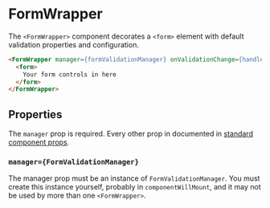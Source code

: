 # FormWrapper

The `<FormWrapper>` component decorates a `<form>` element with default
validation properties and configuration.

```html
<FormWrapper manager={formValidationManager} onValidationChange={handleValidationChange}>
  <form>
    Your form controls in here
  </form>
</FormWrapper>
```


## Properties

The `manager` prop is required. Every other prop in documented in
[standard component props](./README.md#standard-component-props).


### `manager={FormValidationManager}`

The manager prop must be an instance of `FormValidationManager`. You must
create this instance yourself, probably in `componentWillMount`, and it
may not be used by more than one `<FormWrapper>`.
